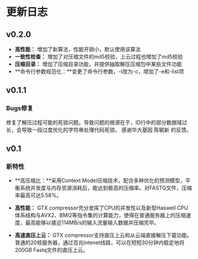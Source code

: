 # 更新日志
## v0.2.0
* **高性能：** 增加了新算法，性能开销小，默认使用该算法
* **一致性检查：** 增加了对压缩文件的md5校验，上云过程也增加了md5校验
* **压缩目录：** 增加了压缩目录功能，并提供抽取解压压缩包中某些文件功能
* **命令行参数规范化：**变更了命令行参数，-t改为-c，增加了-e和-list项

## v0.1.1

### Bugs修复
修复了解压过程可能的死锁问题。导致问题的根源在于，ID行中的部分数据域过长，会导致一段过度优化的字符串处理代码死锁。
感谢华大基因 陈毓新 的反馈。

## v0.1

### 新特性

* **高压缩比：**采用Context Model压缩技术，配合多种优化的预测模型，平衡系统并发度与内存资源消耗后，能达到极高的压缩率。对FASTQ文件，压缩率最高可达5.58%。

* **高性能：** GTX compressor充分发挥了CPU的并发性以及新型Haswell CPU体系结构与AVX2、BMI2等指令集的计算能力，使得在普通服务器上的压缩速度，最高能够以接近114MB/s的输入流量输入数据并压缩完毕。

* **高速直压上云：** GTX compressor支持直压上云和从云端直接解压下载功能。普通的20核服务器，通过百兆Intenet线路，可以在短短30分钟内稳定地将200GB Fastq文件的直压上云。 




